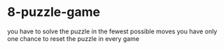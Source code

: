 # 8-puzzle-game 
you have to solve the puzzle in the fewest possible moves 
you have only one chance to reset the puzzle in every game
